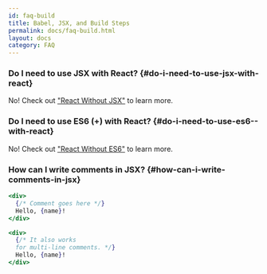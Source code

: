 ```yaml
---
id: faq-build
title: Babel, JSX, and Build Steps
permalink: docs/faq-build.html
layout: docs
category: FAQ
---
```


### Do I need to use JSX with React? {#do-i-need-to-use-jsx-with-react}

No! Check out ["React Without JSX"](/docs/react-without-jsx.html) to learn more.

### Do I need to use ES6 (+) with React? {#do-i-need-to-use-es6--with-react}

No! Check out ["React Without ES6"](/docs/react-without-es6.html) to learn more.

### How can I write comments in JSX? {#how-can-i-write-comments-in-jsx}

``` jsx
<div>
  {/* Comment goes here */}
  Hello, {name}!
</div>
```

``` jsx
<div>
  {/* It also works 
  for multi-line comments. */}
  Hello, {name}! 
</div>
```
